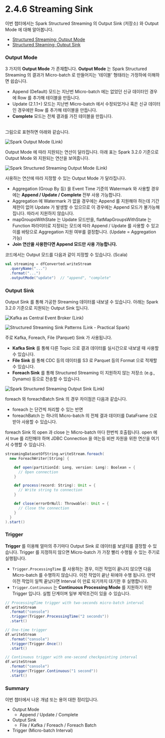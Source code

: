 # 2.4.6 Streaming Sink



이번 챕터에서는 Spark Structured Streaming 의 Output Sink (저장소) 와 Output Mode 에 대해 알아봅니다.

* [Structured Streaming: Output Mode](https://spark.apache.org/docs/latest/structured-streaming-programming-guide.html#output-modes)
* [Structured Steaming: Output Sink](https://spark.apache.org/docs/latest/structured-streaming-programming-guide.html#output-sinks)



### Output Mode

3 가지의 **Output Mode** 가 존재합니다. **Output Mode** 는 Spark Structured Streaming 의 결과가 Micro-batch 로 만들어지는 '테이블' 형태라는 가정하에 이해하면 쉽습니다.

* Append (Default) 모드는 지난번 Micro-batch 에는 없었던 신규 데이터인 경우에 Row 를 추가해 테이블을 만듭니다.
* Update (2.1.1+) 모드는 지난번 Micro-batch 에서 수정되었거나 혹은 신규 데이터인 경우에만 Row 를 추가해 테이블을 만듭니다.
* **Complete** 모드는 전체 결과를 가진 테이블을 만듭니다.

\
그림으로 표현하면 아래와 같습니다.

![Spark Output Mode (Link)](<../../.gitbook/assets/image (30).png>)



Output Mode 에 따라 지원되는 연산이 달라집니다. 아래 표는 Spark 3.2.0 기준으로 Output Mode 와 지원되는 연산을 보여줍니다.

![Spark Structured Streaming Output Mode (Link)](<../../.gitbook/assets/image (32).png>)



사용하는 연산에 따라 지정할 수 있는 Output Mode 가 달라집니다.

* Aggregation (Group By 등) 을 Event Time 기준의 Watermark 와 사용할 경우에는 **Append / Update / Complete** 전부 사용 가능합니다.
* Aggregation 에 Watermark 가 없을 경우에는 Append 를 지원해야 하는데 기간 제한이 없어 Update 가 발생할 수 있으므로 이 경우에는 Append 모드가 불가능해집니다. 따라서 지원하지 않습니다.
* mapGroupsWithState 는 Update 모드만을, flatMapGroupsWithState 는 Function 파라미터로 지정되는 모드에 따라 Append / Update 를 사용할 수 있고 이를 바탕으로 Aggregation 지원 여부를 결정합니다. (Update = Aggregation 가능)
* **Join 연산을 사용한다면 Append 모드만 사용 가능합니다.**



코드에서는 Output 모드를 다음과 같이 지정할 수 있습니다. (Scala)

```scala
val streaming = dfConverted.writeStream
  .queryName("...")
  .format("...")
  .outputMode("update")  // "append", "complete"
```





### Output Sink

Output Sink 를 통해 가공한 Streaming 데이터를 내보낼 수 있습니다. 아래는 Spark 3.2.0 기준으로 지원되는 Output Sink 입니다.



![Kafka as Central Event Broker (Link)](<../../.gitbook/assets/image (10).png>)



![Structured Streaming Sink Patterns (Link - Practical Spark)](<../../.gitbook/assets/image (25).png>)



주로 Kafka, Foreach, File (Parquet) Sink 가 사용됩니다.

* **Kafka Sink** 를 통해 다른 Topic 으로 결과 데이터를 실시간으로 내보낼 때 사용할 수 있습니다.
* **File Sink** 를 통해 CDC 등의 데이터를 S3 로 Parquet 등의 Format 으로 적재할 수 있습니다.
* **Foreach Sink** 를 통해 Structured Streaming 이 지원하지 않는 저장소 (e.g., Dynamo) 등으로 전송할 수 있습니다.



![Spark Structured Streaming Output Sink (Link)](<../../.gitbook/assets/image (24).png>)





foreach 와 foreachBatch Sink 의 경우 차이점은 다음과 같습니다.

* foreach 는 단건씩 처리할 수 있는 반면
* foreachBatch 는 하나의 Micro-batch 의 전체 결과 데이터를 DataFrame 으로 받아 사용할 수 있습니다.



foreach Sink 의 open 과 close 는 Micro-batch 마다 한번씩 호출됩니다. open 에서 true 를 리턴해야 하며 JDBC Connection 을 여는등 비싼 자원을 위한 연산을 여기서 수행할 수 있습니다.



```scala
streamingDatasetOfString.writeStream.foreach(
  new ForeachWriter[String] {

    def open(partitionId: Long, version: Long): Boolean = {
      // Open connection
    }

    def process(record: String): Unit = {
      // Write string to connection
    }

    def close(errorOrNull: Throwable): Unit = {
      // Close the connection
    }
  }
).start()
```





### Trigger



**Trigger** 를 이용해 얼마의 주기마다 Output Sink 로 데이터를 보낼지를 결정할 수 있습니다. Trigger 를 지정하지 않으면 Micro-batch 가 가장 빨리 수행될 수 있는 주기로 실행됩니다.

* `Trigger.ProcessingTime` 를 사용하는 경우, 이전 작업이 끝나지 않으면 다음 Micro-batch 를 수행하지 않습니다. 이전 작업이 끝난 뒤에야 수행 됩니다. 만약 이전 작업이 일찍 끝났다면 Interval 이 만료 되기까지 대기한 후 실행합니다.
* `Trigger.Continuous` 는 **Continuous Processing Mode** 를 지원하기 위한 Trigger 입니다. 실험 단계이며 일부 제약조건이 있을 수 있습니다.



```scala
// ProcessingTime trigger with two-seconds micro-batch interval
df.writeStream
  .format("console")
  .trigger(Trigger.ProcessingTime("2 seconds"))
  .start()

// One-time trigger
df.writeStream
  .format("console")
  .trigger(Trigger.Once())
  .start()

// Continuous trigger with one-second checkpointing interval
df.writeStream
  .format("console")
  .trigger(Trigger.Continuous("1 second"))
  .start()
```



### Summary

이번 챕터에서 나온 개념 또는 용어 대한 정리입니다.

* Output Mode
  * Append / Update / Complete
* Output Sink
  * File / Kafka / Foreach / Foreach Batch
* Trigger (Micro-batch Interval)
